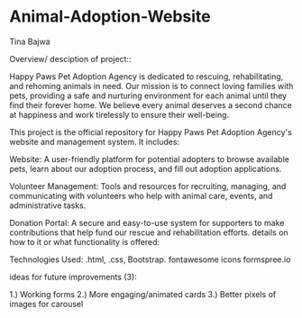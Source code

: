 # Animal-Adoption-Website
Tina Bajwa

Overview/ desciption of project::

Happy Paws Pet Adoption Agency is dedicated to rescuing, rehabilitating, and rehoming animals in need. Our mission is to connect loving families with pets, providing a safe and nurturing environment for each animal until they find their forever home. We believe every animal deserves a second chance at happiness and work tirelessly to ensure their well-being.

This project is the official repository for Happy Paws Pet Adoption Agency's website and management system. It includes:

Website: A user-friendly platform for potential adopters to browse available pets, learn about our adoption process, and fill out adoption applications.

Volunteer Management: Tools and resources for recruiting, managing, and communicating with volunteers who help with animal care, events, and administrative tasks.

Donation Portal: A secure and easy-to-use system for supporters to make contributions that help fund our rescue and rehabilitation efforts. details on how to it or what functionality is offered:

Technologies Used: .html, .css, Bootstrap. fontawesome icons formspree.io

ideas for future improvements (3):

1.) Working forms
2.) More engaging/animated cards
3.) Better pixels of images for carousel
